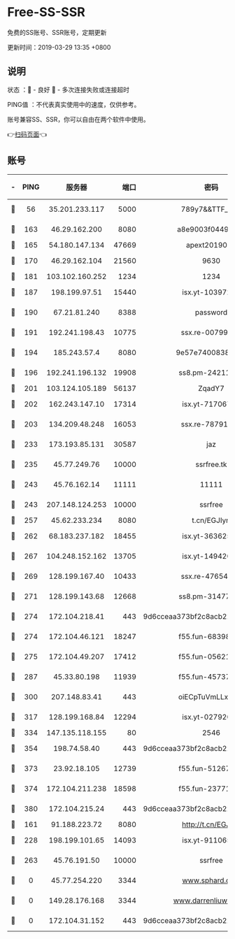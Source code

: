 # Free-SS-SSR

免费的SS账号、SSR账号，定期更新

更新时间：2019-03-29 13:35 +0800

## 说明

状态     ：🙂 - 良好 🙁 - 多次连接失败或连接超时

PING值   ：不代表真实使用中的速度，仅供参考。

账号兼容SS、SSR，你可以自由在两个软件中使用。

👉[扫码页面](https://liesauer.github.io/Free-SS-SSR/)👈

## 账号

|-|PING|服务器|端口|密码|加密方式|区域|
|:----:|:----:|:-----:|-----:|:----:|:----:|:----:|
|🙂|56|35.201.233.117|5000|789y7&&TTF_+><|aes-256-cfb|US|
|🙂|163|46.29.162.200|8080|a8e9003f0449cea5|chacha20-ietf|RU|
|🙂|165|54.180.147.134|47669|apext2019001|chacha20|KR|
|🙂|170|46.29.162.104|21560|9630|aes-128-ctr|RU|
|🙂|181|103.102.160.252|1234|1234|rc4-md5|JP|
|🙂|187|198.199.97.51|15440|isx.yt-10397236|aes-256-cfb|US|
|🙂|190|67.21.81.240|8388|password|aes-256-cfb|US|
|🙂|191|192.241.198.43|10775|ssx.re-00799891|aes-256-cfb|US|
|🙂|194|185.243.57.4|8080|9e57e7400838a01e|chacha20-ietf|US|
|🙂|196|192.241.196.132|19908|ss8.pm-24211927|aes-256-cfb|US|
|🙂|201|103.124.105.189|56137|ZqadY7|chacha20|US|
|🙂|202|162.243.147.10|17314|isx.yt-71706749|aes-256-cfb|US|
|🙂|203|134.209.48.248|16053|ssx.re-78791809|aes-256-cfb|US|
|🙂|233|173.193.85.131|30587|jaz|aes-256-cfb|US|
|🙂|235|45.77.249.76|10000|ssrfree.tk|aes-256-cfb|SG|
|🙂|243|45.76.162.14|11111|11111|aes-256-cfb|SG|
|🙂|243|207.148.124.253|10000|ssrfree|aes-256-cfb|SG|
|🙂|257|45.62.233.234|8080|t.cn/EGJIyrl|rc4-md5|CA|
|🙂|262|68.183.237.182|18455|isx.yt-36362513|aes-256-cfb|SG|
|🙂|267|104.248.152.162|13705|isx.yt-14942092|aes-256-cfb|SG|
|🙂|269|128.199.167.40|10433|ssx.re-47654308|aes-256-cfb|SG|
|🙂|271|128.199.143.68|12668|ss8.pm-31477176|aes-256-cfb|SG|
|🙂|274|172.104.218.41|443|9d6cceaa373bf2c8acb22e60b6a58be6|aes-256-cfb|US|
|🙂|274|172.104.46.121|18247|f55.fun-68398451|aes-256-cfb|SG|
|🙂|275|172.104.49.207|17412|f55.fun-05621205|aes-256-cfb|SG|
|🙂|287|45.33.80.198|11939|f55.fun-45737908|aes-256-cfb|US|
|🙂|300|207.148.83.41|443|oiECpTuVmLLxk4Ts|aes-256-cfb|AU|
|🙂|317|128.199.168.84|12294|isx.yt-02792021|aes-256-cfb|SG|
|🙂|334|147.135.118.155|80|2546|chacha20|US|
|🙂|354|198.74.58.40|443|9d6cceaa373bf2c8acb22e60b6a58be6|aes-256-cfb|US|
|🙂|373|23.92.18.105|12739|f55.fun-51267989|aes-256-cfb|US|
|🙂|374|172.104.211.238|18598|f55.fun-23771534|aes-256-cfb|US|
|🙂|380|172.104.215.24|443|9d6cceaa373bf2c8acb22e60b6a58be6|aes-256-cfb|US|
|🙂|161|91.188.223.72|8080|http://t.cn/EGJIyrl|rc4-md5|RU|
|🙂|228|198.199.101.65|14093|isx.yt-91106596|aes-256-cfb|US|
|🙂|263|45.76.191.50|10000|ssrfree|aes-256-cfb|SG|
|🙁|0|45.77.254.220|3344|www.sphard.com|aes-256-cfb|SG|
|🙁|0|149.28.176.168|3344|www.darrenliuwei.com|aes-256-cfb|AU|
|🙁|0|172.104.31.152|443|9d6cceaa373bf2c8acb22e60b6a58be6|aes-256-cfb|US|
